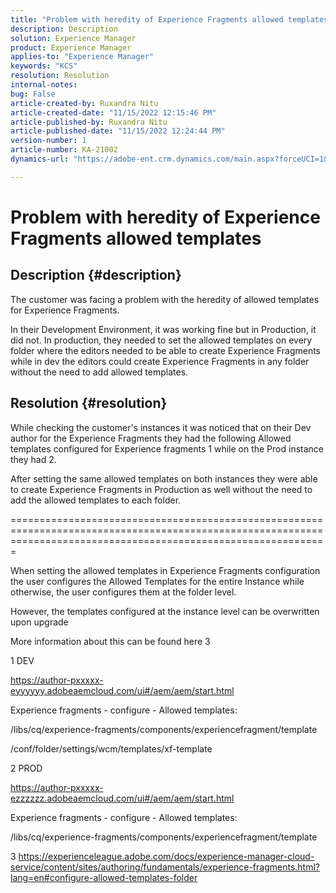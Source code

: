 ```yaml
---
title: "Problem with heredity of Experience Fragments allowed templates"
description: Description
solution: Experience Manager
product: Experience Manager
applies-to: "Experience Manager"
keywords: "KCS"
resolution: Resolution
internal-notes: 
bug: False
article-created-by: Ruxandra Nitu
article-created-date: "11/15/2022 12:15:46 PM"
article-published-by: Ruxandra Nitu
article-published-date: "11/15/2022 12:24:44 PM"
version-number: 1
article-number: KA-21002
dynamics-url: "https://adobe-ent.crm.dynamics.com/main.aspx?forceUCI=1&pagetype=entityrecord&etn=knowledgearticle&id=4220bf37-df64-ed11-9561-6045bd006079"

---
```

# Problem with heredity of Experience Fragments allowed templates

## Description {#description}


The customer was facing a problem with the heredity of allowed templates for Experience Fragments.

In their Development Environment, it was working fine but in Production, it did not.
 In production, they needed to set the allowed templates on every folder where the editors needed to be able to create Experience Fragments while in dev the editors could create Experience Fragments in any folder without the need to add allowed templates.


## Resolution {#resolution}


While checking the customer's instances it was noticed that on their Dev author for the Experience Fragments they had the following Allowed templates configured for Experience fragments 1 while on the Prod instance they had 2.

After setting the same allowed templates on both instances they were able to create Experience Fragments in Production as well without the need to add the allowed templates to each folder.

===================================================================================================================================================================



When setting the allowed templates in Experience Fragments configuration the user configures the Allowed Templates for the entire Instance while otherwise, the user configures them at the folder level.

However, the templates configured at the instance level can be overwritten upon upgrade

More information about this can be found here 3



1 DEV

https://author-pxxxxx-eyyyyyy.adobeaemcloud.com/ui#/aem/aem/start.html

Experience fragments - configure - Allowed templates:

/libs/cq/experience-fragments/components/experiencefragment/template

/conf/folder/settings/wcm/templates/xf-template


2 PROD

https://author-pxxxxx-ezzzzzz.adobeaemcloud.com/ui#/aem/aem/start.html

Experience fragments - configure - Allowed templates:

/libs/cq/experience-fragments/components/experiencefragment/template



3 https://experienceleague.adobe.com/docs/experience-manager-cloud-service/content/sites/authoring/fundamentals/experience-fragments.html?lang=en#configure-allowed-templates-folder
